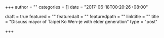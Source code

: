 +++
author = ""
categories = []
date = "2017-06-18T00:20:26+08:00"

draft = true
featured = ""
featuredalt = ""
featuredpath = ""
linktitle = ""
title = "Discuss mayor of Taipei Ko Wen-je with elder generation"
type = "post"

+++

